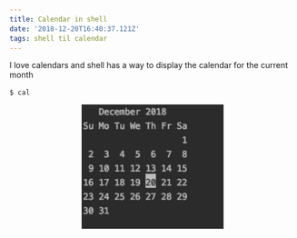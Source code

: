 ```yaml
---
title: Calendar in shell
date: '2018-12-20T16:40:37.121Z'
tags: shell til calendar
---
```

I love calendars and shell has a way to display the calendar for the current month
```shell
$ cal
```
<center><img src="./shell-calendar.png"alt="shell cal output" width="250"/></center>
